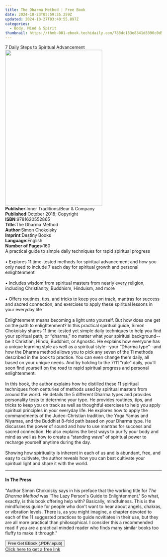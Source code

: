 ```yaml
---
title: The Dharma Method | Free Book
date: 2024-10-23T05:59:35.259Z
updated: 2024-10-27T03:40:55.897Z
categories:
  - Body, Mind & Spirit
thumbnail: https://thmb-001-ebook.techidaily.com/788dc153e8341d8390c0d5454b195409345079b30d641cb526b3f85e9bcadef9.jpg
---
```

<main id="book-container">
  <div class="flex flex-col">
    <div class="book-brief flex-1 py-6 px-4 sm:p-6 md:py-10 md:px-8">
      <!-- brief-->
      <div class="book-brief-main">7 Daily Steps to Spiritual Advancement</div>
    </div>
    <div
      class="book-meta-info flex-1 grid gap-4 col-start-1 col-end-3 row-start-1 sm:mb-6 sm:grid-cols-4 lg:gap-6 lg:col-start-2 lg:row-end-6 lg:row-span-6 lg:mb-0"
    >
      <div
        class="book-meta-info-left place-content-center mt-4 p-4 text-sm leading-6 col-start-2 col-span-2 dark:text-slate-400"
      >
        <img
          class="w-full h-500 object-cover rounded-lg sm:h-255 sm:col-span-2 lg:col-span-full"
          src="https://img-001-ebook.techidaily.com/652202afba01794aa50058cb6683dc9bc9864b119b85759d6daee4835d54dbbb.jpg"
          alt=""
          width="312"
          height="500"
        />
      </div>
      <div
        class="book-meta-info-right mt-2 col-start-1 row-start-2 col-span-3 self-center"
      >
        <!-- meta data  -->
        <div class="flex flex-col px-4 md:px-8">
          <div class="flex-1">
            <strong>Publisher</strong>:<span class="px-2"
              >Inner Traditions/Bear &amp; Company</span
            >
          </div>
          <div class="flex-1">
            <strong>Published</strong>:<span class="px-2"
              >October 2018; Copyright</span
            >
          </div>
          <div class="flex-1">
            <strong>ISBN</strong>:<span class="px-2">9781620552865</span>
          </div>
          <div class="flex-1">
            <strong>Title</strong>:<span class="px-2">The Dharma Method</span>
          </div>
          <div class="flex-1">
            <strong>Author</strong>:<span class="px-2">Simon Chokoisky</span>
          </div>
          <div class="flex-1">
            <strong>Imprint</strong>:<span class="px-2">Destiny Books</span>
          </div>
          <div class="flex-1">
            <strong>Language</strong>:<span class="px-2">English</span>
          </div>
          <div class="flex-1">
            <strong>Number of Pages</strong>:<span class="px-2">160</span>
          </div>
        </div>
      </div>
    </div>
    <div class="book-description flex-1 py-6 px-4 sm:p-6 md:py-10 md:px-8">
      <div class="book-description-main">
        <div accordion-content="" id="description">
          A practical guide to simple daily techniques for rapid spiritual
          progress <br /><br />• Explores 11 time-tested methods for spiritual
          advancement and how you only need to include 7 each day for spiritual
          growth and personal enlightenment <br /><br />• Includes wisdom from
          spiritual masters from nearly every religion, including Christianity,
          Buddhism, Hinduism, and more <br /><br />• Offers routines, tips, and
          tricks to keep you on track, mantras for success and sacred
          connection, and exercises to apply these spiritual lessons in your
          everyday life <br /><br />Enlightenment means becoming a light unto
          yourself. But how does one get on the path to enlightenment? In this
          practical spiritual guide, Simon Chokoisky shares 11 time-tested yet
          simple daily techniques to help you find your spiritual path, or
          “dharma,” no matter what your spiritual background--be it Christian,
          Hindu, Buddhist, or Agnostic. He explains how everyone has a unique
          learning style as well as a spiritual style--your “Dharma type”--and
          how the Dharma method allows you to pick any seven of the 11 methods
          described in the book to practice. You can even change them daily, all
          based on your unique needs. And by holding to the 7/11 “rule” daily,
          you’ll soon find yourself on the road to rapid spiritual progress and
          personal enlightenment. <br /><br />In this book, the author explains
          how he distilled these 11 spiritual techniques from centuries of
          methods used by spiritual masters from around the world. He details
          the 5 different Dharma types and provides personality tests to
          determine your type. He provides routines, tips, and tricks to keep
          you on track as well as thoughtful exercises to help you apply
          spiritual principles in your everyday life. He explores how to apply
          the commandments of the Judeo-Christian tradition, the Yoga Yamas and
          Niyamas, and the Buddhist 8-fold path based on your Dharma type. He
          discusses the power of sound and how to use mantras for success and
          sacred connection. He also explains the best ways to purify your body
          and mind as well as how to create a “standing wave” of spiritual power
          to recharge yourself anytime during the day. <br /><br />Showing how
          spirituality is inherent in each of us and is abundant, free, and easy
          to cultivate, the author reveals how you can best cultivate your
          spiritual light and share it with the world.
        </div>
        <div class="accordion-fader"></div>
      </div>
    </div>
    <div class="book-excerpts flex-1 py-6 px-4 sm:p-6 md:py-10 md:px-8">
      <!-- excerpts-->
      <div class="book-excerpts-main">
        <hr />
        <h4 class="placeholder placeholder-heading">
          <span>In The Press</span>
        </h4>
        <p>
          "Author Simon Chokoisky says in his preface that the working title for
          <i>The Dharma Method</i> was 'The Lazy Person's Guide to
          Enlightenment.' So what, exactly, is this book offering help with?
          Basically, mindfulness. This is the mindfulness guide for people who
          don't want to hear about angels, chakras, or vibration levels. There
          is, as you might imagine, a chapter devoted to each of the 11
          suggested practices to guide novitiates in their use, but they are all
          more practical than philosophical. I consider this a recommended read
          if you are a practical minded reader who finds many similar books too
          fluffy to make it through."
        </p>
      </div>
    </div>
    <div
      class="book-about-author flex-1 py-6 px-4 sm:p-6 md:py-10 md:px-8"
    ></div>
    <div class="book-free-get flex-1 py-6 px-4 sm:p-6 md:py-10 md:px-8">
      <button
        id="btn-free-get"
        class="bg-blue-500 hover:bg-blue-700 text-white font-bold py-2 px-4 rounded"
      >
        Free Get EBook (.PDF/.epub)
      </button>
      <div id="countdown-display" class="px-2 text-lg mt-2"></div>
      <a
        id="free-link"
        class="hidden bg-blue-500 hover:bg-blue-700 text-white font-bold py-2 px-4 rounded"
        href="https://www.ebooks.com/en-us/book/96028120/the-dharma-method/simon-chokoisky/"
        target="_blank"
        >Click here to get a free link</a
      >
    </div>
    <script>
      let countdownTime = 0;
      let countdownInterval = null;
      document
        .getElementById('btn-free-get')
        .addEventListener('click', startCountdown);
      function startCountdown() {
        countdownTime = new Date().getTime() + 60000 * 3;
        countdownInterval = setInterval(updateCountdown, 1000);
        document.getElementById('btn-free-get').disabled = true;
        document
          .getElementById('btn-free-get')
          .classList.add('bg-gray-500', 'cursor-not-allowed');
      }
      function updateCountdown() {
        let currentTime = new Date().getTime();
        let timeLeft = countdownTime - currentTime;
        let secondsLeft = Math.floor(timeLeft / 1000);
        document.getElementById('countdown-display').innerHTML =
          `Remaining time: ${secondsLeft} seconds.`;
        if (secondsLeft <= 0) {
          clearInterval(countdownInterval);
          document.getElementById('btn-free-get').classList.add('hidden');
          document.getElementById('free-link').classList.remove('hidden');
          document.getElementById('countdown-display').innerHTML = '';
        }
      }
    </script>
  </div>
</main>

<ins class="adsbygoogle"
      style="display:block"
      data-ad-client="ca-pub-7571918770474297"
      data-ad-slot="8358498916"
      data-ad-format="auto"
      data-full-width-responsive="true"></ins>
    